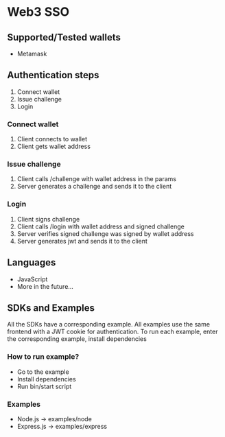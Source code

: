 # Web3 SSO

## Supported/Tested wallets
- Metamask

## Authentication steps
1. Connect wallet
2. Issue challenge
3. Login

### Connect wallet
1. Client connects to wallet
2. Client gets wallet address

### Issue challenge
1. Client calls /challenge with wallet address in the params
2. Server generates a challenge and sends it to the client

### Login
1. Client signs challenge
2. Client calls /login with wallet address and signed challenge
3. Server verifies signed challenge was signed by wallet address
4. Server generates jwt and sends it to the client

## Languages
- JavaScript
- More in the future...

## SDKs and Examples
All the SDKs have a corresponding example. All examples use the same frontend with a JWT cookie for authentication.
To run each example, enter the corresponding example, install dependencies

### How to run example?
- Go to the example
- Install dependencies
- Run bin/start script

### Examples
- Node.js -> examples/node
- Express.js -> examples/express